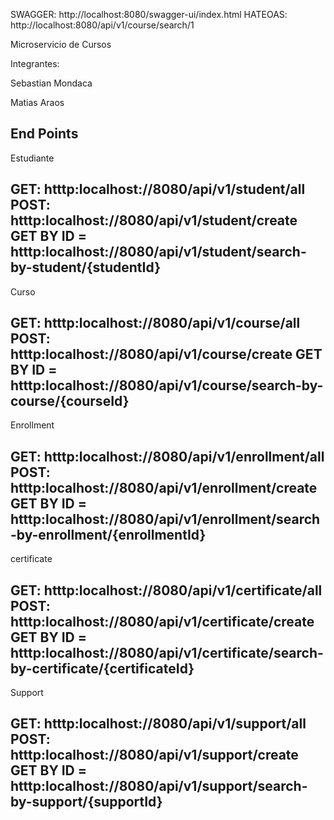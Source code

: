 SWAGGER: http://localhost:8080/swagger-ui/index.html
HATEOAS: http://localhost:8080/api/v1/course/search/1

Microservicio de Cursos

Integrantes:

Sebastian Mondaca

Matias Araos


End Points
---------------------------------------------------------------------------------------
Estudiante

GET: htttp:localhost://8080/api/v1/student/all
POST: htttp:localhost://8080/api/v1/student/create
GET BY ID = htttp:localhost://8080/api/v1/student/search-by-student/{studentId}
---------------------------------------------------------------------------------------
Curso

GET: htttp:localhost://8080/api/v1/course/all
POST: htttp:localhost://8080/api/v1/course/create
GET BY ID = htttp:localhost://8080/api/v1/course/search-by-course/{courseId}
---------------------------------------------------------------------------------------
Enrollment

GET: htttp:localhost://8080/api/v1/enrollment/all
POST: htttp:localhost://8080/api/v1/enrollment/create
GET BY ID = htttp:localhost://8080/api/v1/enrollment/search-by-enrollment/{enrollmentId}
---------------------------------------------------------------------------------------
certificate

GET: htttp:localhost://8080/api/v1/certificate/all
POST: htttp:localhost://8080/api/v1/certificate/create
GET BY ID = htttp:localhost://8080/api/v1/certificate/search-by-certificate/{certificateId}
---------------------------------------------------------------------------------------
Support

GET: htttp:localhost://8080/api/v1/support/all
POST: htttp:localhost://8080/api/v1/support/create
GET BY ID = htttp:localhost://8080/api/v1/support/search-by-support/{supportId}
---------------------------------------------------------------------------------------




